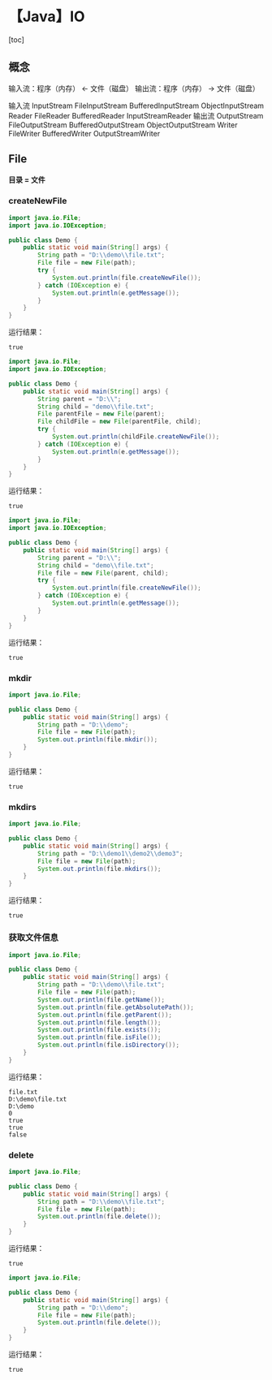 # 【Java】IO



[toc]



## 概念

输入流：程序（内存） ← 文件（磁盘）
输出流：程序（内存） → 文件（磁盘）

输入流
	InputStream
		FileInputStream
		BufferedInputStream
		ObjectInputStream
	Reader
		FileReader
		BufferedReader
		InputStreamReader
输出流
	OutputStream
		FileOutputStream
		BufferedOutputStream
		ObjectOutputStream
	Writer
		FileWriter
		BufferedWriter
		OutputStreamWriter



## File

**目录 = 文件**



### createNewFile

```java
import java.io.File;
import java.io.IOException;

public class Demo {
    public static void main(String[] args) {
        String path = "D:\\demo\\file.txt";
        File file = new File(path);
        try {
            System.out.println(file.createNewFile());
        } catch (IOException e) {
            System.out.println(e.getMessage());
        }
    }
}
```

运行结果：

```
true
```



```java
import java.io.File;
import java.io.IOException;

public class Demo {
    public static void main(String[] args) {
        String parent = "D:\\";
        String child = "demo\\file.txt";
        File parentFile = new File(parent);
        File childFile = new File(parentFile, child);
        try {
            System.out.println(childFile.createNewFile());
        } catch (IOException e) {
            System.out.println(e.getMessage());
        }
    }
}
```

运行结果：

```
true
```



```java
import java.io.File;
import java.io.IOException;

public class Demo {
    public static void main(String[] args) {
        String parent = "D:\\";
        String child = "demo\\file.txt";
        File file = new File(parent, child);
        try {
            System.out.println(file.createNewFile());
        } catch (IOException e) {
            System.out.println(e.getMessage());
        }
    }
}
```

运行结果：

```
true
```



### mkdir

```java
import java.io.File;

public class Demo {
    public static void main(String[] args) {
        String path = "D:\\demo";
        File file = new File(path);
        System.out.println(file.mkdir());
    }
}
```

运行结果：

```
true
```



### mkdirs

```java
import java.io.File;

public class Demo {
    public static void main(String[] args) {
        String path = "D:\\demo1\\demo2\\demo3";
        File file = new File(path);
        System.out.println(file.mkdirs());
    }
}
```

运行结果：

```
true
```



### 获取文件信息

```java
import java.io.File;

public class Demo {
    public static void main(String[] args) {
        String path = "D:\\demo\\file.txt";
        File file = new File(path);
        System.out.println(file.getName());
        System.out.println(file.getAbsolutePath());
        System.out.println(file.getParent());
        System.out.println(file.length());
        System.out.println(file.exists());
        System.out.println(file.isFile());
        System.out.println(file.isDirectory());
    }
}
```

运行结果：

```
file.txt
D:\demo\file.txt
D:\demo
0
true
true
false
```



### delete

```java
import java.io.File;

public class Demo {
    public static void main(String[] args) {
        String path = "D:\\demo\\file.txt";
        File file = new File(path);
        System.out.println(file.delete());
    }
}
```

运行结果：

```
true
```



```java
import java.io.File;

public class Demo {
    public static void main(String[] args) {
        String path = "D:\\demo";
        File file = new File(path);
        System.out.println(file.delete());
    }
}
```

运行结果：

```
true
```
